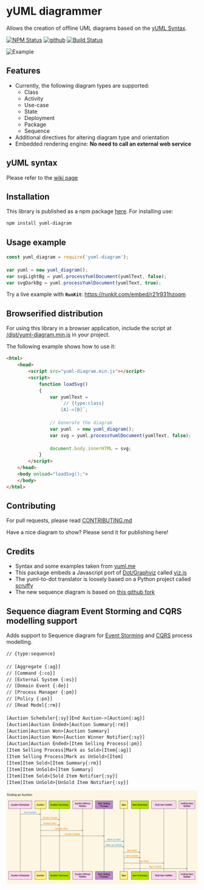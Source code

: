 # yUML diagrammer
Allows the creation of offline UML diagrams based on the [yUML Syntax](http://yuml.me/).

<a href="https://www.npmjs.com/package/yuml-diagram"><img alt="NPM Status" src="https://img.shields.io/npm/v/yuml-diagram.svg?style=flat"></a>
[![github](https://img.shields.io/github/stars/jaime-olivares/yuml-diagram.svg)]()
[![Build Status](https://dev.azure.com/jaime-olivares-f/yuml-diagram/_apis/build/status/jaime-olivares.yuml-diagram?branchName=master)](https://dev.azure.com/jaime-olivares-f/yuml-diagram/_build/latest?definitionId=2&branchName=master)

![Example](example.png)

## Features
* Currently, the following diagram types are supported: 
  + Class
  + Activity 
  + Use-case
  + State
  + Deployment
  + Package
  + Sequence
* Additional directives for altering diagram type and orientation
* Embedded rendering engine: **No need to call an external web service**

## yUML syntax
Please refer to the [wiki page](https://github.com/jaime-olivares/yuml-diagram/wiki)

## Installation
This library is published as a npm package [here](https://www.npmjs.com/package/yuml-diagram). For installing use:
````bash
npm install yuml-diagram
````

## Usage example
````javascript
const yuml_diagram = require('yuml-diagram');

var yuml = new yuml_diagram();
var svgLightBg = yuml.processYumlDocument(yumlText, false);
var svgDarkBg = yuml.processYumlDocument(yumlText, true);
````

Try a live example with **`RunKit`**: https://runkit.com/embed/r21r931hzoqm

## Browserified distribution

For using this library in a browser application, include the script at [/dist/yuml-diagram.min.js](https://github.com/jaime-olivares/yuml-diagram/blob/master/dist/yuml-diagram.min.js) in your project.

The following example shows how to use it:

````html
<html>
    <head>
        <script src="yuml-diagram.min.js"></script>
        <script>
            function loadSvg()
            {
                var yumlText = 
                    `// {type:class}
                    [A]->[B]`;

                // Generate the diagram
                var yuml  = new yuml_diagram();
                var svg = yuml.processYumlDocument(yumlText, false);

                document.body.innerHTML = svg;
            }
        </script>
    </head>
    <body onload="loadSvg();">        
    </body>
</html>

````

## Contributing
For pull requests, please read [CONTRIBUTING.md](https://github.com/jaime-olivares/yuml-diagram/blob/master/CONTRIBUTING.md)

Have a nice diagram to show? Please send it for publishing here!

## Credits
* Syntax and some examples taken from [yuml.me](http://yuml.me/diagram/scruffy/class/samples)
* This package embeds a Javascript port of [Dot/Graphviz](http://www.graphviz.org/) called [viz.js](https://github.com/mdaines/viz.js)
* The yuml-to-dot translator is loosely based on a Python project called [scruffy](https://github.com/aivarsk/scruffy)
* The new sequence diagram is based on [this github fork](https://github.com/sharvil/node-sequence-diagram)

## Sequence diagram Event Storming and CQRS modelling support
Adds support to Sequence diagram for [Event Storming](https://www.eventstorming.com) and [CQRS](https://10consulting.com/presentations/alchemy-conf-2021/) process modelling.
```html
// {type:sequence}

// [Aggregate {:ag}]
// [Command {:co}]
// [External System {:es}]
// [Domain Event {:de}]
// [Process Manager {:pm}]
// [Policy {:po}]
// [Read Model{:rm}]

[Auction Scheduler{:sy}]End Auction->[Auction{:ag}] 
[Auction]Auction Ended>[Auction Summary{:rm}]
[Auction]Auction Won>[Auction Summary]
[Auction]Auction Won>[Auction Winner Notifier{:sy}]
[Auction]Auction Ended>[Item Selling Process{:pm}]
[Item Selling Process]Mark as Sold>[Item{:ag}]
[Item Selling Process]Mark as UnSold>[Item]
[Item]Item Sold>[Item Summary{:rm}]
[Item]Item UnSold>[Item Summary]
[Item]Item Sold>[Sold Item Notifier{:sy}]
[Item]Item UnSold>[UnSold Item Notifier{:sy}]
```
![Example Auction](auction.png)